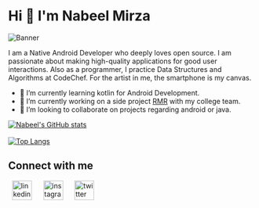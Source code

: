 # Hi 👋 I'm Nabeel Mirza


![Banner](https://github.com/drocgoesongit/drocgoesongit/blob/master/backgorund.png)

I am a Native Android Developer who deeply loves open source. I am passionate about making high-quality applications for good user interactions. Also as a programmer, I practice Data Structures and Algorithms at CodeChef. For the artist in me, the smartphone is my canvas.


- 🌱 I’m currently learning kotlin for Android Development.
- 🔭 I’m currently working on a side project [RMR](https://github.com/drocgoesongit/RMR) with my college team. 
- 👯 I’m looking to collaborate on projects regarding android or java.

  
[![Nabeel's GitHub stats](https://github-readme-stats.vercel.app/api?username=drocgoesongit&show_icons=true&theme=dark)](https://github.com/drocgoesongit/github-readme-stats)\
<br>
[![Top Langs](https://github-readme-stats.vercel.app/api/top-langs/?username=drocgoesongit&hide=python,html&langs_count=3&theme=dark)](https://github.com/drocgoesongit/github-readme-stats)


## Connect with me

&nbsp;&nbsp;[<img src='https://cdn.jsdelivr.net/npm/simple-icons@3.0.1/icons/linkedin.svg' alt='linkedin' height='40'>](https://www.linkedin.com/in/nabeel-mirza-b72362207//) 
&nbsp;&nbsp;&nbsp;&nbsp;&nbsp;[<img src='https://cdn.jsdelivr.net/npm/simple-icons@3.0.1/icons/instagram.svg' alt='instagram' height='40'>](https://www.instagram.com/mirza_nabeel_7//)
&nbsp;&nbsp;&nbsp;&nbsp;&nbsp;[<img src='https://cdn.jsdelivr.net/npm/simple-icons@3.0.1/icons/twitter.svg' alt='twitter' height='40'>](https://twitter.com/NabeelM08239730) 





